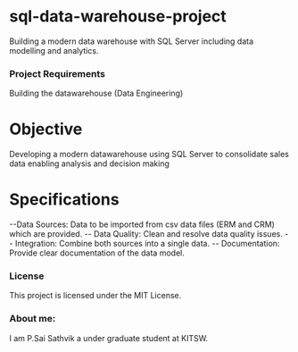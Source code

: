 # sql-data-warehouse-project
Building a modern data warehouse with SQL Server including data modelling and analytics.

 ### Project Requirements
 Building the datawarehouse (Data Engineering)
 # Objective
   Developing a modern datawarehouse using SQL Server to consolidate sales data enabling analysis and decision making
# Specifications
--Data Sources: Data to be imported from csv data files (ERM and CRM) which are provided.
-- Data Quality: Clean and resolve data quality issues.
-- Integration: Combine both sources into a single data.
-- Documentation: Provide clear documentation of the data model.
### License
This project is licensed under the MIT License.
### About me:
  I am P.Sai Sathvik a under graduate student at KITSW.
